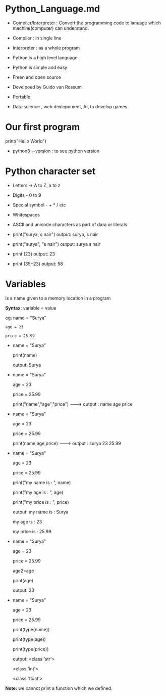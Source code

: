 # Python_Language.md

- Compiler/Interpreter : Convert the programming code to lanuage which machine(computer) can understand.
  
- Compiler : in single line
  
- Interpreter : as a whole program 

- Python is a high level language
  
- Python is simple and easy
  
- Freen and open source
  
- Develpoed by Guido van Rossum
  
- Portable
  
- Data science , web devlepoment, AI, to develop games

# Our first program
print("Hello World")

- python3 --version : to see python version

# Python character set
- Letters -> A to Z, a to z
- Digits - 0 to 9
- Special symbol - + * / etc
- Whitespaces
- ASCII and unicode characters as part of dara or literals

- print("surya, s nair") output: surya, s nair
- print("surya", "s nair") output: surya s nair
- print (23) output: 23
- print (35+23)  output: 58

# Variables
Is a name given to a memory location in a program

**Syntax:** variable = value

eg: name = "Surya"

    age = 23
    
    price = 25.99

- name = "Surya"
  
  print(name)

  output: Surya

-  name = "Surya"

    age = 23
    
    price = 25.99

    print("name","age","price") ---> output : name age price

- name = "Surya"

    age = 23
    
    price = 25.99

    print(name,age,price) ---> output : surya 23 25.99

- name = "Surya"

    age = 23
    
    price = 25.99

    print("my name is : ", name)
  
    print("my age is : ", age)
  
    print("my price is : ", price)

    output: my name is :  Surya
  
    my age is :  23
  
    my price is :  25.99

-   name = "Surya"

    age = 23
    
    price = 25.99

    age2=age

    print(age)

    output: 23

- name = "Surya"

    age = 23
    
    price = 25.99

    print(type(name))
    
    print(type(age))
    
    print(type(price))

    output: <class 'str'>
  
    <class 'int'>
  
    <class 'float'>

**Note:** we cannot print a function which we defined.




























